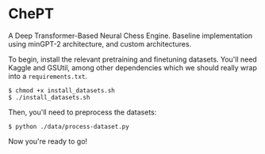 # ChePT

A Deep Transformer-Based Neural Chess Engine.  Baseline implementation using minGPT-2 architecture, and custom architectures.

To begin, install the relevant pretraining and finetuning datasets.  You'll need Kaggle and GSUtil, among other dependencies which we should really wrap into a `requirements.txt`.

    $ chmod +x install_datasets.sh
    $ ./install_datasets.sh

Then, you'll need to preprocess the datasets:

    $ python ./data/process-dataset.py
    
Now you're ready to go!
